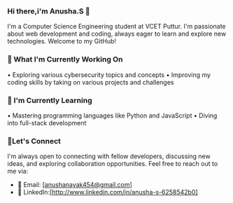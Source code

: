 
### Hi there,i'm Anusha.S 👋
I'm a Computer Science Engineering student at VCET Puttur. I'm passionate about web development and coding, always eager to learn and explore new technologies. Welcome to my GitHub!


### 🔭 What I'm Currently Working On
• Exploring various cybersecurity topics and concepts
• Improving my coding skills by taking on various projects and challenges


### 🌱 I'm Currently Learning
• Mastering programming languages like Python and JavaScript
• Diving into full-stack development


### 🤝Let's Connect
I'm always open to connecting with fellow developers, discussing new ideas, and exploring collaboration opportunities. Feel free to reach out to me via:
- 📧 Email: [anushanayak454@gmail.com]
- 🔗 LinkedIn:[http://www.linkedin.com/in/anusha-s-6258542b0]
